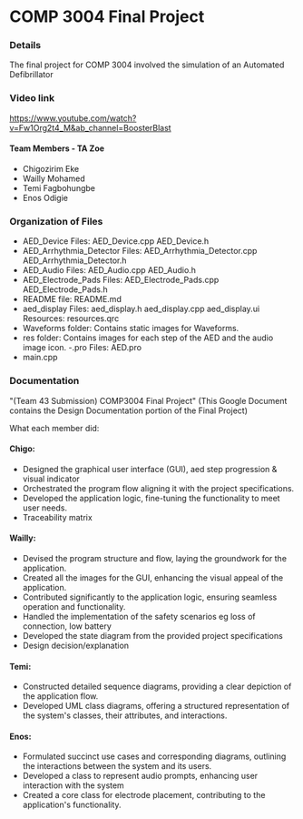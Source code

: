 # COMP 3004 Final Project 

### Details
The final project for COMP 3004 involved the simulation of an Automated Defibrillator 

### Video link
https://www.youtube.com/watch?v=Fw1Org2t4_M&ab_channel=BoosterBlast 

#### Team Members - TA Zoe
- Chigozirim Eke
- Wailly Mohamed
- Temi Fagbohungbe
- Enos Odigie

### Organization of Files
- AED_Device Files: AED_Device.cpp AED_Device.h
- AED_Arrhythmia_Detector Files: AED_Arrhythmia_Detector.cpp AED_Arrhythmia_Detector.h
- AED_Audio Files: AED_Audio.cpp AED_Audio.h
- AED_Electrode_Pads Files: AED_Electrode_Pads.cpp AED_Electrode_Pads.h
- README file: README.md
- aed_display Files: aed_display.h aed_display.cpp aed_display.ui
Resources: resources.qrc
- Waveforms folder: Contains static images for Waveforms. 
- res folder: Contains images for each step of the AED and the audio image icon.
-.pro Files: AED.pro
- main.cpp

### Documentation
"(Team 43 Submission) COMP3004 Final Project" (This Google Document contains the Design Documentation portion of the Final Project)

What each member did: 
#### Chigo:
- Designed the graphical user interface (GUI), aed step progression & visual indicator
- Orchestrated the program flow aligning it with the project specifications.
- Developed the application logic, fine-tuning the functionality to meet user needs.
- Traceability matrix


#### Wailly:
- Devised the program structure and flow, laying the groundwork for the application.
- Created all the images for the GUI, enhancing the visual appeal of the application.
- Contributed significantly to the application logic, ensuring seamless operation and functionality.
- Handled the implementation of the safety scenarios eg loss of connection, low battery
- Developed the state diagram from the provided project specifications
- Design decision/explanation

#### Temi:
- Constructed detailed sequence diagrams, providing a clear depiction of the application flow.
- Developed UML class diagrams, offering a structured representation of the system's classes, their attributes, and interactions.

#### Enos:
- Formulated succinct use cases and corresponding diagrams, outlining the interactions between the system and its users.
- Developed a class to represent audio prompts, enhancing user interaction with the system
- Created a core class for electrode placement, contributing to the application's functionality.

